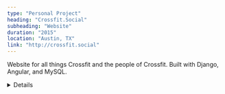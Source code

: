 ```yaml
---
type: "Personal Project"
heading: "Crossfit.Social"
subheading: "Website"
duration: "2015"
location: "Austin, TX"
link: "http://crossfit.social"
---
```


Website for all things Crossfit and the people of Crossfit. Built with Django, Angular, and MySQL. 
<details class="hidden-print">
**Motivation**    
Crossfit has been a trending athletic activity for the past couple of years and has very strong community support. Yet, Googling "Crossfit" the only search results that show up are disjoint local Crossfit gyms. So.. Crossfit.Social will act as a hub for all thing Crossfit. It will be a convergence of the various social media websites like Flikr, Instagram, Facebook, and Twitter. For example the main page will have display the most talked about images, posts, and events. But if users are more interested in a specific region say "Central" for Texas, they'll be able to select it and we'll filter down and just display the local events and feeds. 
</details>